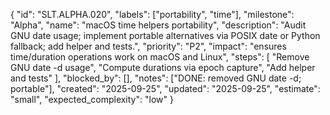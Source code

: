 {
  "id": "SLT.ALPHA.020",
  "labels": ["portability", "time"],
  "milestone": "Alpha",
  "name": "macOS time helpers portability",
  "description": "Audit GNU date usage; implement portable alternatives via POSIX date or Python fallback; add helper and tests.",
  "priority": "P2",
  "impact": "ensures time/duration operations work on macOS and Linux",
  "steps": [
    "Remove GNU date -d usage",
    "Compute durations via epoch capture",
    "Add helper and tests"
  ],
  "blocked_by": [],
  "notes": ["DONE: removed GNU date -d; portable"],
  "created": "2025-09-25",
  "updated": "2025-09-25",
  "estimate": "small",
  "expected_complexity": "low"
}

